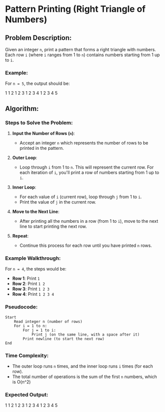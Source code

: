 # Pattern Printing (Right Triangle of Numbers)

## Problem Description:
Given an integer `n`, print a pattern that forms a right triangle with numbers. Each row `i` (where `i` ranges from 1 to `n`) contains numbers starting from 1 up to `i`.

### Example:
For `n = 5`, the output should be:


1
1 2
1 2 3
1 2 3 4
1 2 3 4 5


## Algorithm:

### Steps to Solve the Problem:

1. **Input the Number of Rows (`n`)**:
   - Accept an integer `n` which represents the number of rows to be printed in the pattern.

2. **Outer Loop**:
   - Loop through `i` from 1 to `n`. This will represent the current row. For each iteration of `i`, you'll print a row of numbers starting from 1 up to `i`.

3. **Inner Loop**:
   - For each value of `i` (current row), loop through `j` from 1 to `i`.
   - Print the value of `j` in the current row.

4. **Move to the Next Line**:
   - After printing all the numbers in a row (from 1 to `i`), move to the next line to start printing the next row.

5. **Repeat**:
   - Continue this process for each row until you have printed `n` rows.

### Example Walkthrough:

For `n = 4`, the steps would be:
- **Row 1**: Print `1`
- **Row 2**: Print `1 2`
- **Row 3**: Print `1 2 3`
- **Row 4**: Print `1 2 3 4`

### Pseudocode:

```plaintext
Start
    Read integer n (number of rows)
    For i = 1 to n:
        For j = 1 to i:
            Print j (on the same line, with a space after it)
        Print newline (to start the next row)
End
```

### **Time Complexity:**

- The outer loop runs `n` times, and the inner loop runs `i` times (for each row).
- The total number of operations is the sum of the first `n` numbers, which is O(n^2)

### **Expected Output:**

1
1 2
1 2 3
1 2 3 4
1 2 3 4 5
